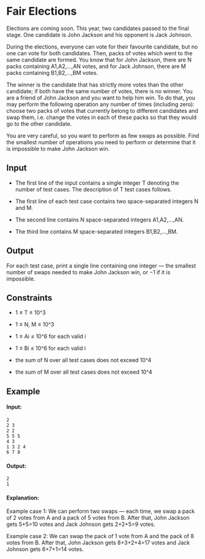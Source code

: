 <h1>Fair Elections</h1>

<p>
Elections are coming soon. This year, two candidates passed to the final stage. One candidate is John Jackson and his opponent is Jack Johnson.

During the elections, everyone can vote for their favourite candidate, but no one can vote for both candidates. Then, packs of votes which went to the same candidate are formed. You know that for John Jackson, there are N packs containing A1,A2,…,AN votes, and for Jack Johnson, there are M packs containing B1,B2,…,BM votes.

The winner is the candidate that has strictly more votes than the other candidate; if both have the same number of votes, there is no winner. You are a friend of John Jackson and you want to help him win. To do that, you may perform the following operation any number of times (including zero): choose two packs of votes that currently belong to different candidates and swap them, i.e. change the votes in each of these packs so that they would go to the other candidate.

You are very careful, so you want to perform as few swaps as possible. Find the smallest number of operations you need to perform or determine that it is impossible to make John Jackson win.

</p>

<h2>Input</h2>
<p>

- The first line of the input contains a single integer T denoting the number of test cases. The description of T test cases follows.

- The first line of each test case contains two space-separated integers N and M.

- The second line contains N space-separated integers A1,A2,…,AN.

- The third line contains M space-separated integers B1,B2,…,BM.

</p>

<h2>Output</h2>
<p>
For each test case, print a single line containing one integer ― the smallest number of swaps needed to make John Jackson win, or −1 if it is impossible.
</p>

<h2>Constraints</h2>

- 1 ≤ T ≤ 10^3

- 1 ≤ N, M ≤ 10^3

- 1 ≤ Ai ≤ 10^6 for each valid i

- 1 ≤ Bi ≤ 10^6 for each valid i

- the sum of N over all test cases does not exceed 10^4

- the sum of M over all test cases does not exceed 10^4

<h2>Example</h2>

#### Input:

```
2
2 3
2 2
5 5 5
4 3
1 3 2 4
6 7 8

```

#### Output:

```
2
1

```

#### Explanation:

<p>
Example case 1: We can perform two swaps ― each time, we swap a pack of 2 votes from A and a pack of 5 votes from B. After that, John Jackson gets 5+5=10 votes and Jack Johnson gets 2+2+5=9 votes.

</p>

<p>
Example case 2: We can swap the pack of 1 vote from A and the pack of 8 votes from B. After that, John Jackson gets 8+3+2+4=17 votes and Jack Johnson gets 6+7+1=14 votes.

</p>
